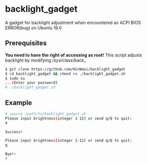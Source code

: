 # backlight_gadget
A gadget for backlight adjustment when encountered an ACPI BIOS ERROR(bug) on Ubuntu 19.0

## Prerequisites
**You need to have the right of accessing as root!**
This script adjusts backlight by modifying /sys/class/back_

```bash
$ git clone https://github.com/HinWaei/backlight_gadget
$ cd backlight_gadget && chmod +x ./backlight_gadget.sh
$ sudo su
...(Enter your password)
# ./backlight_gadget.sh
```

## Example


```bash
# source /path/to/backlight_gadget.sh
Please input brightness(integer 1-12) or send q/Q to quit:
4

Success!

Please input brightness(integer 1-12) or send q/Q to quit:
q

Bye!~
#
```
